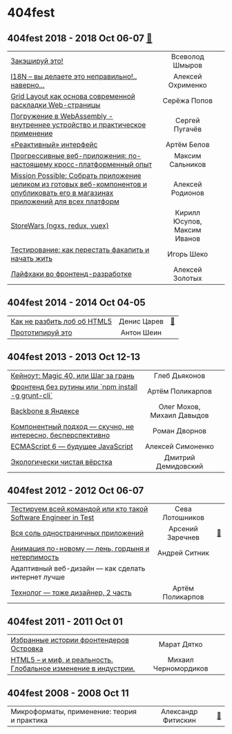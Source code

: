 # 404fest

## 404fest 2018 - 2018 Oct 06-07 [:movie_camera:](https:&#x2F;&#x2F;www.youtube.com&#x2F;playlist?list&#x3D;PLwFZBhRXDhW5P9gnp1FM4DvfvRqF8h4z6)
| | | |
| --- | :---: | --- |
| [Закэшируй это!](https://www.youtube.com/watch?v=FeAasDP9SUc)  | Всеволод Шмыров |    |
| [I18N – вы делаете это неправильно!.. наверно...](https://www.youtube.com/watch?v=9xMmRmXKwUk)  | Алексей Охрименко |    |
| [Grid Layout как основа современной раскладки Web-страницы](https://www.youtube.com/watch?v=zmFW-OJbQ_0)  | Серёжа Попов |    |
| [Погружение в WebAssembly - внутреннее устройство и практическое применение](https://www.youtube.com/watch?v=b5Ru7StlXpY)  | Сергей Пугачёв |    |
| [«Реактивный» интерфейс](https://www.youtube.com/watch?v=z5sfHHr-EiY)  | Артём Белов |    |
| [Прогрессивные веб-приложения: по-настоящему кросс-платформенный опыт](https://www.youtube.com/watch?v=XxViZVp4g3c)  | Максим Сальников |    |
| [Mission Possible: Собрать приложение целиком из готовых веб-компонентов и опубликовать его в магазинах приложений для всех платформ](https://www.youtube.com/watch?v=2_xy4YIqJLI)  | Алексей Родионов |    |
| [StoreWars (ngxs, redux, vuex)](https://www.youtube.com/watch?v=I_TqRcw4keQ)  | Кирилл Юсупов, Максим Иванов |    |
| [Тестирование: как перестать факапить и начать жить](https://www.youtube.com/watch?v=r9ScM-Sx5Co)  | Игорь Шеко |    |
| [Лайфхаки во фронтенд-разработке](https://www.youtube.com/watch?v=-7Ez9Jcap3k)  | Алексей Золотых |    |
## 404fest 2014 - 2014 Oct 04-05 
| | | |
| --- | :---: | --- |
| [Как не разбить лоб об HTML5](https://youtu.be/yC86gwzwcog)  | Денис Царев | [:notebook:](https://www.slideshare.net/404fest/html5-40019509)   |
| [Прототипируй это](https://youtu.be/vB8dnq84RZ8)  | Антон Шеин |    |
## 404fest 2013 - 2013 Oct 12-13 
| | | |
| --- | :---: | --- |
| [Кейноут: Magic 40, или Шаг за грань](https://youtu.be/_vZCm_aMH48)  | Глеб Дьяконов |    |
| [Фронтенд без рутины или &#x60;npm install -g grunt-cli&#x60;](https://youtu.be/TY0Ki5mU94s)  | Артём Поликарпов |    |
| [Backbone в Яндексе](https://youtu.be/ccWsHHWLlhU)  | Олег Мохов, Михаил Давыдов |    |
| [Компонентный подход — скучно, не интересно, бесперспективно](https://youtu.be/QpZy0WW0Ig4)  | Роман Дворнов |    |
| [ECMAScript 6 — будущее JavaScript](https://youtu.be/P29Ib2XuPDQ)  | Алексей Симоненко |    |
| [Экологически чистая вёрстка](https://youtu.be/hkPD69BO6FM)  | Дмитрий Демидовский |    |
## 404fest 2012 - 2012 Oct 06-07 
| | | |
| --- | :---: | --- |
| [Тестируем всей командой или кто такой Software Engineer in Test](https://youtu.be/FCzkk74Lp5Y)  | Сева Лотошников |    |
| [Вся соль одностраничных приложений](https://youtu.be/Ag08WvgvjnU)  | Арсений Заречнев | [:notebook:](https://www.slideshare.net/evindor/ss-14781328)   |
| [Анимация по-новому — лень, гордыня и нетерпимость](https://youtu.be/K0-45ltxyM0)  | Андрей Ситник |    |
| Адаптивный веб-дизайн — как сделать интернет лучше  |  |    |
| [Технолог — тоже дизайнер, 2 часть](https://youtu.be/h4QuJ0xBGfc)  | Артём Поликарпов |    |
## 404fest 2011 - 2011 Oct 01 
| | | |
| --- | :---: | --- |
| [Избранные истории фронтендеров Островка](https://vimeo.com/32967293)  | Марат Дятко |    |
| [HTML5 – и миф, и реальность. Глобальное изменение в индустрии.](https://vimeo.com/31815706)  | Михаил Черномордиков |    |
## 404fest 2008 - 2008 Oct 11 
| | | |
| --- | :---: | --- |
| Микроформаты, применение: теория и практика  | Александр Фитискин | [:notebook:](http://2008.404fest.ru/files/afitiskin.pdf)   |
